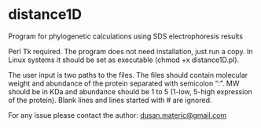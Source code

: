 distance1D
==========

Program for phylogenetic calculations using SDS electrophoresis results

Perl Tk required.
The program does not need installation, just run a copy. In Linux systems it should be set as executable (chmod +x distance1D.pl).

The user input is two paths to the files. The files should contain molecular weight and abundance of the protein separated with semicolon “:”. MW should be in KDa and abundance should be 1 to 5 (1-low, 5-high expression of the protein). Blank lines and lines started with # are ignored.

For any issue please contact the author:  dusan.materic@gmail.com
 
